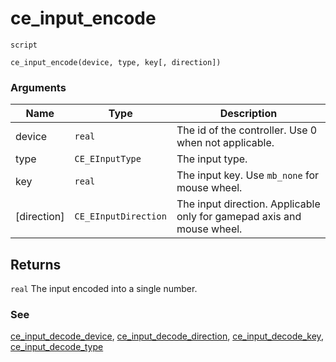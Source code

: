 # ce_input_encode
`script`
```gml
ce_input_encode(device, type, key[, direction])
```

### Arguments
| Name | Type | Description |
| ---- | ---- | ----------- |
| device | `real` | The id of the controller. Use 0 when not applicable. |
| type | `CE_EInputType` | The input type. |
| key | `real` | The input key. Use `mb_none` for mouse wheel. |
| [direction] | `CE_EInputDirection` | The input direction. Applicable only for gamepad axis and mouse wheel. |

## Returns
`real` The input encoded into a single number.

### See
[ce_input_decode_device](ce_input_decode_device.html), [ce_input_decode_direction](ce_input_decode_direction.html), [ce_input_decode_key](ce_input_decode_key.html), [ce_input_decode_type](ce_input_decode_type.html)
